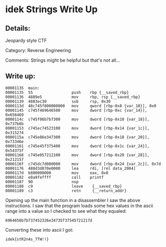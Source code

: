 # idek Strings Write Up

## Details:

Jeopardy style CTF

Category: Reverse Engineering

Comments: Strings might be helpful but that's not all...

## Write up:

```
00001135  main:
00001135  55                 push    rbp {__saved_rbp}
00001136  4889e5             mov     rbp, rsp {__saved_rbp}
00001139  4883ec30           sub     rsp, 0x30
0000113d  48c745f800000000   mov     qword [rbp-0x8 {var_10}], 0x0
00001145  c745f469646500     mov     dword [rbp-0xc {var_14}], 0x656469
0000114c  c745f06b7b7300     mov     dword [rbp-0x10 {var_18}], 0x737b6b
00001153  c745ec74523100     mov     dword [rbp-0x14 {var_1c}], 0x315274
0000115a  c745e86e347300     mov     dword [rbp-0x18 {var_20}], 0x73346e
00001161  c745e45f375400     mov     dword [rbp-0x1c {var_24}], 0x54375f
00001168  c745e057212100     mov     dword [rbp-0x20 {var_28}], 0x212157
0000116f  c745dc7d000000     mov     dword [rbp-0x24 {var_2c}], 0x7d
00001176  488d3d870e0000     lea     rdi, [rel data_2004]
0000117d  b800000000         mov     eax, 0x0
00001182  e8a9feffff         call    printf
00001187  90                 nop     
00001188  c9                 leave    {__saved_rbp}
00001189  c3                 retn     {__return_addr}
```

Opening up the main function in a disassembler I saw the above instructions. I saw that the program loads some hex values in the ascii range into a value so I checked to see what they equaled:

```
6964656b7b737452326e34735f37545721217d
```

Converting these into ascii I got:

```
idek{stR2n4s_7TW!!}
```